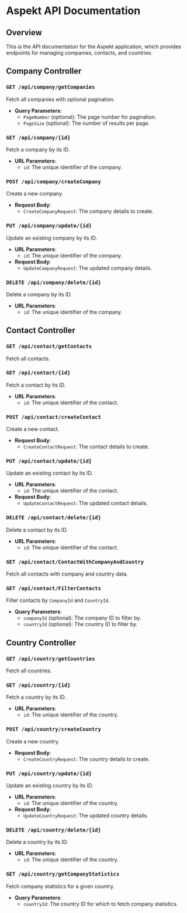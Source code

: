 # Aspekt API Documentation

## Overview

This is the API documentation for the Aspekt application, which provides endpoints for managing companies, contacts, and countries.

## Company Controller

### `GET /api/company/getCompanies`
Fetch all companies with optional pagination.

- **Query Parameters**:
  - `PageNumber` (optional): The page number for pagination.
  - `PageSize` (optional): The number of results per page.

### `GET /api/company/{id}`
Fetch a company by its ID.

- **URL Parameters**:
  - `id`: The unique identifier of the company.

### `POST /api/company/createCompany`
Create a new company.

- **Request Body**:
  - `CreateCompanyRequest`: The company details to create.

### `PUT /api/company/update/{id}`
Update an existing company by its ID.

- **URL Parameters**:
  - `id`: The unique identifier of the company.
- **Request Body**:
  - `UpdateCompanyRequest`: The updated company details.

### `DELETE /api/company/delete/{id}`
Delete a company by its ID.

- **URL Parameters**:
  - `id`: The unique identifier of the company.

## Contact Controller

### `GET /api/contact/getContacts`
Fetch all contacts.

### `GET /api/contact/{id}`
Fetch a contact by its ID.

- **URL Parameters**:
  - `id`: The unique identifier of the contact.

### `POST /api/contact/createContact`
Create a new contact.

- **Request Body**:
  - `CreateContactRequest`: The contact details to create.

### `PUT /api/contact/update/{id}`
Update an existing contact by its ID.

- **URL Parameters**:
  - `id`: The unique identifier of the contact.
- **Request Body**:
  - `UpdateContactRequest`: The updated contact details.

### `DELETE /api/contact/delete/{id}`
Delete a contact by its ID.

- **URL Parameters**:
  - `id`: The unique identifier of the contact.

### `GET /api/contact/ContactWithCompanyAndCountry`
Fetch all contacts with company and country data.

### `GET /api/contact/FilterContacts`
Filter contacts by `CompanyId` and `CountryId`.

- **Query Parameters**:
  - `companyId` (optional): The company ID to filter by.
  - `countryId` (optional): The country ID to filter by.

## Country Controller

### `GET /api/country/getCountries`
Fetch all countries.

### `GET /api/country/{id}`
Fetch a country by its ID.

- **URL Parameters**:
  - `id`: The unique identifier of the country.

### `POST /api/country/createCountry`
Create a new country.

- **Request Body**:
  - `CreateCountryRequest`: The country details to create.

### `PUT /api/country/update/{id}`
Update an existing country by its ID.

- **URL Parameters**:
  - `id`: The unique identifier of the country.
- **Request Body**:
  - `UpdateCountryRequest`: The updated country details.

### `DELETE /api/country/delete/{id}`
Delete a country by its ID.

- **URL Parameters**:
  - `id`: The unique identifier of the country.

### `GET /api/country/getCompanyStatistics`
Fetch company statistics for a given country.

- **Query Parameters**:
  - `countryId`: The country ID for which to fetch company statistics.


